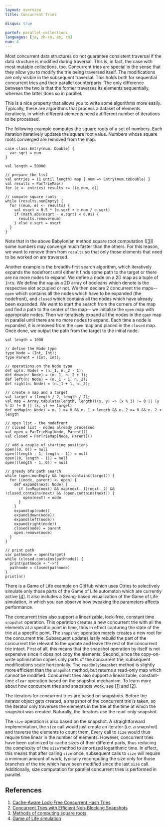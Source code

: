 ```yaml
---
layout: overview
title: Concurrent Tries

disqus: true

partof: parallel-collections
languages: [ja, zh-cn, es, ru]
num: 4
---
```


Most concurrent data structures do not guarantee consistent
traversal if the data structure is modified during traversal.
This is, in fact, the case with most mutable collections, too.
Concurrent tries are special in the sense that they allow you to modify
the trie being traversed itself. The modifications are only visible in the
subsequent traversal. This holds both for sequential concurrent tries and their
parallel counterparts. The only difference between the two is that the
former traverses its elements sequentially, whereas the latter does so in
parallel.

This is a nice property that allows you to write some algorithms more
easily. Typically, these are algorithms that process a dataset of elements
iteratively, in which different elements need a different number of
iterations to be processed.

The following example computes the square roots of a set of numbers. Each iteration
iteratively updates the square root value. Numbers whose square roots converged
are removed from the map.

    case class Entry(num: Double) {
      var sqrt = num
    }
	
    val length = 50000
	
	// prepare the list
    val entries = (1 until length) map { num => Entry(num.toDouble) }
    val results = ParTrieMap()
    for (e <- entries) results += ((e.num, e))
    
	// compute square roots
    while (results.nonEmpty) {
      for ((num, e) <- results) {
        val nsqrt = 0.5 * (e.sqrt + e.num / e.sqrt)
        if (math.abs(nsqrt - e.sqrt) < 0.01) {
          results.remove(num)
        } else e.sqrt = nsqrt
      }
    }

Note that in the above Babylonian method square root computation
(\[[3][3]\]) some numbers may converge much faster than the others. For
this reason, we want to remove them from `results` so that only those
elements that need to be worked on are traversed.

Another example is the breadth-first search algorithm, which iteratively expands the nodefront
until either it finds some path to the target or there are no more
nodes to expand. We define a node on a 2D map as a tuple of
`Int`s. We define the `map` as a 2D array of booleans which denote is
the respective slot occupied or not. We then declare 2 concurrent trie
maps-- `open` which contains all the nodes which have to be
expanded (the nodefront), and `closed` which contains all the nodes which have already
been expanded. We want to start the search from the corners of the map and
find a path to the center of the map-- we initialize the `open` map
with appropriate nodes. Then we iteratively expand all the nodes in
the `open` map in parallel until there are no more nodes to expand.
Each time a node is expanded, it is removed from the `open` map and
placed in the `closed` map.
Once done, we output the path from the target to the initial node.
	
	val length = 1000
	
	// define the Node type
    type Node = (Int, Int);
    type Parent = (Int, Int);
    
	// operations on the Node type
    def up(n: Node) = (n._1, n._2 - 1);
    def down(n: Node) = (n._1, n._2 + 1);
    def left(n: Node) = (n._1 - 1, n._2);
    def right(n: Node) = (n._1 + 1, n._2);
    
    // create a map and a target
    val target = (length / 2, length / 2);
    val map = Array.tabulate(length, length)((x, y) => (x % 3) != 0 || (y % 3) != 0 || (x, y) == target)
    def onMap(n: Node) = n._1 >= 0 && n._1 < length && n._2 >= 0 && n._2 < length
    
    // open list - the nodefront
    // closed list - nodes already processed
    val open = ParTrieMap[Node, Parent]()
    val closed = ParTrieMap[Node, Parent]()
    
    // add a couple of starting positions
    open((0, 0)) = null
    open((length - 1, length - 1)) = null
    open((0, length - 1)) = null
    open((length - 1, 0)) = null
 
    // greedy bfs path search
    while (open.nonEmpty && !open.contains(target)) {
      for ((node, parent) <- open) {
        def expand(next: Node) {
          if (onMap(next) && map(next._1)(next._2) && !closed.contains(next) && !open.contains(next)) {
            open(next) = node
          }
        }
        expand(up(node))
        expand(down(node))
        expand(left(node))
        expand(right(node))
        closed(node) = parent
        open.remove(node)
      }
    }
	
    // print path
    var pathnode = open(target)
    while (closed.contains(pathnode)) {
      print(pathnode + "->")
      pathnode = closed(pathnode)
    }
    println()

There is a Game of Life example on GitHub which uses Ctries to
selectively simulate only those parts of the Game of Life automaton which
are currently active \[[4][4]\].
It also includes a Swing-based visualization of the Game of Life simulation,
in which you can observe how tweaking the parameters affects performance.

The concurrent tries also support a linearizable, lock-free, constant
time `snapshot` operation. This operation creates a new concurrent
trie with all the elements at a specific point in time, thus in effect
capturing the state of the trie at a specific point.
The `snapshot` operation merely creates
a new root for the concurrent trie. Subsequent updates lazily rebuild the part of
the concurrent trie relevant to the update and leave the rest of the concurrent trie
intact. First of all, this means that the snapshot operation by itself is not expensive
since it does not copy the elements. Second, since the copy-on-write optimization copies
only parts of the concurrent trie, subsequent modifications scale horizontally.
The `readOnlySnapshot` method is slightly more efficient than the
`snapshot` method, but returns a read-only map which cannot be
modified. Concurrent tries also support a linearizable, constant-time
`clear` operation based on the snapshot mechanism.
To learn more about how concurrent tries and snapshots work, see \[[1][1]\] and \[[2][2]\].

The iterators for concurrent tries are based on snapshots. Before the iterator
object gets created, a snapshot of the concurrent trie is taken, so the iterator
only traverses the elements in the trie at the time at which the snapshot was created.
Naturally, the iterators use the read-only snapshot.

The `size` operation is also based on the snapshot. A straightforward implementation, the `size`
call would just create an iterator (i.e. a snapshot) and traverse the elements to count them.
Every call to `size` would thus require time linear in the number of elements. However, concurrent
tries have been optimized to cache sizes of their different parts, thus reducing the complexity
of the `size` method to amortized logarithmic time. In effect, this means that after calling
`size` once, subsequent calls to `size` will require a minimum amount of work, typically recomputing
the size only for those branches of the trie which have been modified since the last `size` call.
Additionally, size computation for parallel concurrent tries is performed in parallel.




## References

1. [Cache-Aware Lock-Free Concurrent Hash Tries][1]
2. [Concurrent Tries with Efficient Non-Blocking Snapshots][2]
3. [Methods of computing square roots][3]
4. [Game of Life simulation][4]

  [1]: http://infoscience.epfl.ch/record/166908/files/ctries-techreport.pdf "Ctries-techreport"
  [2]: http://lampwww.epfl.ch/~prokopec/ctries-snapshot.pdf "Ctries-snapshot"
  [3]: http://en.wikipedia.org/wiki/Methods_of_computing_square_roots#Babylonian_method "babylonian-method"
  [4]: https://github.com/axel22/ScalaDays2012-TrieMap "game-of-life-ctries"
